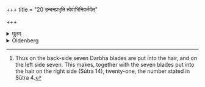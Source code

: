 +++
title = "20 उन्दनप्रभृति त्वेवाभिनिवर्तयेत्"

+++

<details><summary>मूलम्</summary>

उन्दनप्रभृति त्वेवाभिनिवर्तयेत् २०
</details>

<details><summary>Oldenberg</summary>

20. [^6]  He should repeat (when going to cut the hair on the back-side, and then again on the left side, the rites stated above), beginning from the moistening of the hair (Sūtra 12).


[^6]:  Thus on the back-side seven Darbha blades are put into the hair, and on the left side seven. This makes, together with the seven blades put into the hair on the right side (Sūtra 14), twenty-one, the number stated in Sūtra 4.
</details>
